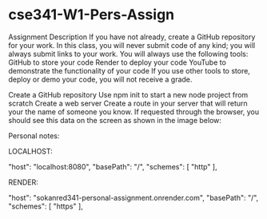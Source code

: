 # cse341-W1-Pers-Assign

Assignment Description
If you have not already, create a GitHub repository for your work.
In this class, you will never submit code of any kind;
you will always submit links to your work. You will always use the following tools:
GitHub to store your code
Render to deploy your code
YouTube to demonstrate the functionality of your code
If you use other tools to store, deploy or demo your code, you will not receive a grade.

Create a GitHub repository
Use npm init to start a new node project from scratch
Create a web server
Create a route in your server that will return your the name of someone you know.
If requested through the browser, you should see this data on the screen as shown in the image below:

Personal notes:

LOCALHOST:

"host": "localhost:8080",
"basePath": "/",
"schemes": [
"http"
],

RENDER:

"host": "sokanred341-personal-assignment.onrender.com",
"basePath": "/",
"schemes": [
"https"
],
